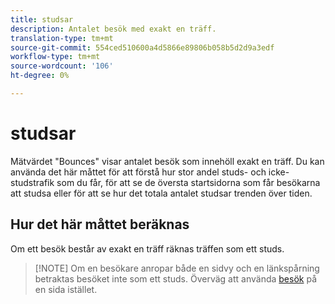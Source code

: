 ```yaml
---
title: studsar
description: Antalet besök med exakt en träff.
translation-type: tm+mt
source-git-commit: 554ced510600a4d5866e89806b058b5d2d9a3edf
workflow-type: tm+mt
source-wordcount: '106'
ht-degree: 0%

---
```



# studsar

Mätvärdet &quot;Bounces&quot; visar antalet besök som innehöll exakt en träff. Du kan använda det här måttet för att förstå hur stor andel studs- och icke-studstrafik som du får, för att se de översta startsidorna som får besökarna att studsa eller för att se hur det totala antalet studsar trenden över tiden.

## Hur det här måttet beräknas

Om ett besök består av exakt en träff räknas träffen som ett studs.

>[!NOTE] Om en besökare anropar både en sidvy och en länkspårning betraktas besöket inte som ett studs. Överväg att använda [besök](single-page-visits.md) på en sida istället.
